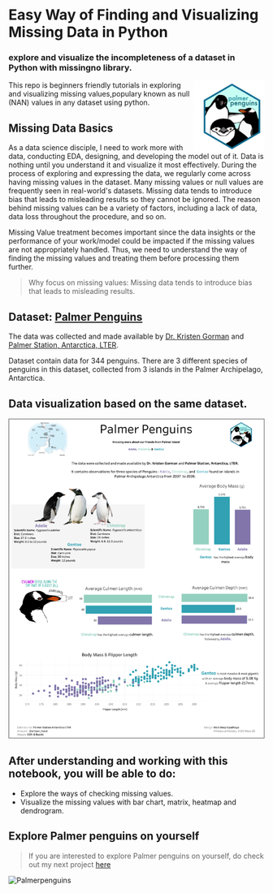 # Easy Way of Finding and Visualizing Missing Data in Python

### explore and visualize the incompleteness of a dataset in Python with missingno library.

<a href='https://allisonhorst.github.io/palmerpenguins'><img src='images/palmerpenguins.png' align="right" height="138.5" /></a>

This repo is beginners friendly tutorials in exploring and visualizing missing values,populary known as null (NAN)  values in any dataset using python.

## Missing Data Basics
As a data science disciple, I need to work more with data, conducting EDA, designing, and developing the model out of it. Data is nothing until you understand it and visualize it most effectively. During the process of exploring and expressing the data, we regularly come across having missing values in the dataset. Many missing values or null values are frequently seen in real-world's datasets. Missing data tends to introduce bias that leads to misleading results so they cannot be ignored. The reason behind missing values can be a variety of factors, including a lack of data, data loss throughout the procedure, and so on.

Missing Value treatment becomes important since the data insights or the performance of your work/model could be impacted if the missing values are not appropriately handled. Thus, we need to understand the way of finding the missing values and treating them before processing them further.


> Why focus on missing values: Missing data tends to introduce bias that leads to misleading results.


## Dataset: [Palmer Penguins](https://github.com/allisonhorst/palmerpenguins)

The data was collected and made available by [Dr. Kristen Gorman](https://www.uaf.edu/cfos/people/faculty/detail/kristen-gorman.php) and [Palmer Station, Antarctica, LTER](https://pal.lternet.edu). 

Dataset contain data for 344 penguins. There are 3 different species of penguins in this dataset, collected from 3 islands in the Palmer Archipelago, Antarctica.


## Data visualization based on the same dataset.

<a href='https://public.tableau.com/app/profile/maladeep/viz/Penguin_15948704770880/PalmerPenguins'><img src='images/Palmer-Penguins.png'  /></a>


## After understanding and working with this notebook, you will be able to do:

* Explore the ways of checking missing values.
* Visualize the missing values with bar chart, matrix, heatmap and dendrogram.


## Explore Palmer penguins on yourself
> If you are interested to explore Palmer penguins on yourself, do check out my next project [here](https://github.com/maladeep/palmerpenguins-streamlit-eda)



![Palmerpenguins](https://user-images.githubusercontent.com/25213850/87749976-de726d00-c819-11ea-950c-a9bda29d4d3b.gif)
